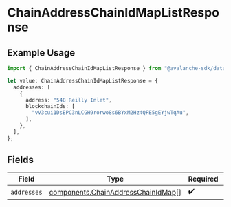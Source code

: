 # ChainAddressChainIdMapListResponse

## Example Usage

```typescript
import { ChainAddressChainIdMapListResponse } from "@avalanche-sdk/data/models/components";

let value: ChainAddressChainIdMapListResponse = {
  addresses: [
    {
      address: "548 Reilly Inlet",
      blockchainIds: [
        "vV3cui1DsEPC3nLCGH9rorwo8s6BYxM2Hz4QFE5gEYjwTqAu",
      ],
    },
  ],
};
```

## Fields

| Field                                                                                    | Type                                                                                     | Required                                                                                 | Description                                                                              |
| ---------------------------------------------------------------------------------------- | ---------------------------------------------------------------------------------------- | ---------------------------------------------------------------------------------------- | ---------------------------------------------------------------------------------------- |
| `addresses`                                                                              | [components.ChainAddressChainIdMap](../../models/components/chainaddresschainidmap.md)[] | :heavy_check_mark:                                                                       | N/A                                                                                      |